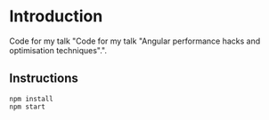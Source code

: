 # Introduction

Code for my talk "Code for my talk "Angular performance hacks and optimisation techniques".".

## Instructions

```
npm install
npm start
```
